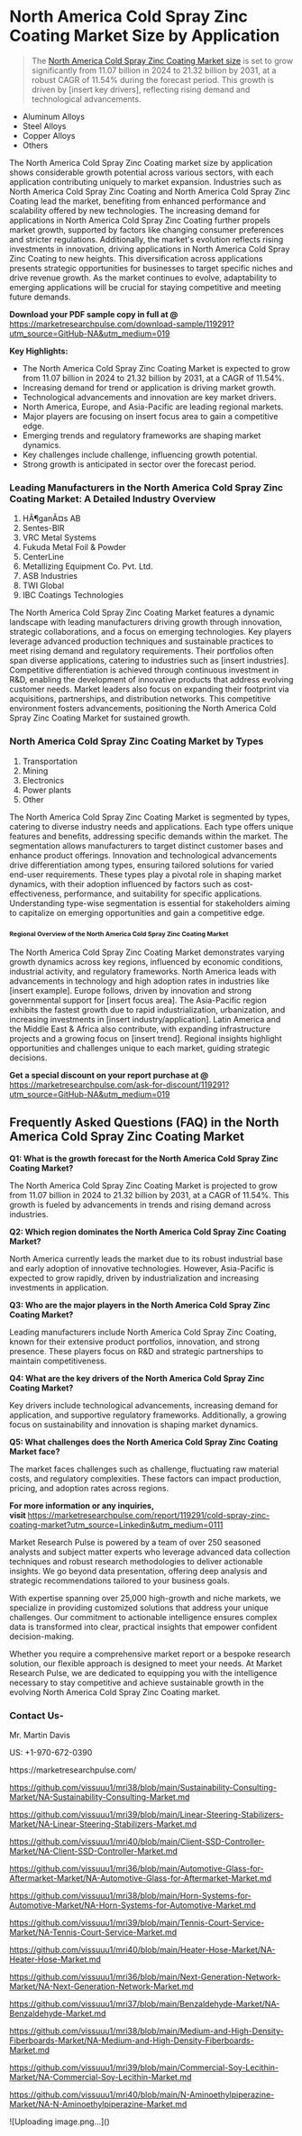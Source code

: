 <h1>North America Cold Spray Zinc Coating Market&nbsp;Size by Application</h1><blockquote><p>The <a href="https://marketresearchpulse.com/download-sample/119291?utm_source=GitHub-NA&amp;utm_medium=019">North America Cold Spray Zinc Coating Market size</a> is set to grow significantly from 11.07 billion in 2024 to 21.32 billion by 2031, at a robust CAGR of 11.54% during the forecast period. This growth is driven by [insert key drivers], reflecting rising demand and technological advancements.</p></blockquote><ul><li>Aluminum Alloys<li> Steel Alloys<li> Copper Alloys<li> Others</li></ul><p>The North America Cold Spray Zinc Coating market size by application shows considerable growth potential across various sectors, with each application contributing uniquely to market expansion. Industries such as North America Cold Spray Zinc Coating and North America Cold Spray Zinc Coating lead the market, benefiting from enhanced performance and scalability offered by new technologies. The increasing demand for applications in North America Cold Spray Zinc Coating further propels market growth, supported by factors like changing consumer preferences and stricter regulations. Additionally, the market's evolution reflects rising investments in innovation, driving applications in North America Cold Spray Zinc Coating to new heights. This diversification across applications presents strategic opportunities for businesses to target specific niches and drive revenue growth. As the market continues to evolve, adaptability to emerging applications will be crucial for staying competitive and meeting future demands.</p><p><strong>Download your PDF sample copy in full at @ </strong><a href="https://marketresearchpulse.com/download-sample/119291?utm_source=GitHub-NA&amp;utm_medium=019">https://marketresearchpulse.com/download-sample/119291?utm_source=GitHub-NA&amp;utm_medium=019</a></p><p><strong>Key Highlights: </strong></p><ul><li>The North America Cold Spray Zinc Coating Market is expected to grow from 11.07 billion in 2024 to 21.32 billion by 2031, at a CAGR of 11.54%.</li><li>Increasing demand for trend or application is driving market growth.</li><li>Technological advancements and innovation are key market drivers.</li><li>North America, Europe, and Asia-Pacific are leading regional markets.</li><li>Major players are focusing on insert focus area to gain a competitive edge.</li><li>Emerging trends and regulatory frameworks are shaping market dynamics.</li><li>Key challenges include challenge, influencing growth potential.</li><li>Strong growth is anticipated in sector over the forecast period.</li></ul><h3>Leading Manufacturers in the North America Cold Spray Zinc Coating Market: A Detailed Industry Overview</h3><ol><li>HÃ¶ganÃ¤s AB</li><li>Sentes-BIR</li><li>VRC Metal Systems</li><li>Fukuda Metal Foil & Powder</li><li>CenterLine</li><li>Metallizing Equipment Co. Pvt. Ltd.</li><li>ASB Industries</li><li>TWI Global</li><li>IBC Coatings Technologies</li></ol><div class="flex max-w-full flex-col flex-grow"><div class="min-h-8 text-message flex w-full flex-col items-end gap-2 whitespace-normal break-words [.text-message+&amp;]:mt-5" dir="auto" data-message-author-role="assistant" data-message-id="fd8432e4-4910-450d-b182-61b7bfb0a01f" data-message-model-slug="gpt-4o"><div class="flex w-full flex-col gap-1 empty:hidden first:pt-[3px]"><div class="markdown prose w-full break-words dark:prose-invert light"><p>The North America Cold Spray Zinc Coating Market features a dynamic landscape with leading manufacturers driving growth through innovation, strategic collaborations, and a focus on emerging technologies. Key players leverage advanced production techniques and sustainable practices to meet rising demand and regulatory requirements. Their portfolios often span diverse applications, catering to industries such as [insert industries]. Competitive differentiation is achieved through continuous investment in R&amp;D, enabling the development of innovative products that address evolving customer needs. Market leaders also focus on expanding their footprint via acquisitions, partnerships, and distribution networks. This competitive environment fosters advancements, positioning the North America Cold Spray Zinc Coating Market for sustained growth.</p></div></div></div></div><h3>North America Cold Spray Zinc Coating Market by Types</h3><ol><li>Transportation<li> Mining<li> Electronics<li> Power plants<li> Other</li></ol><div class="flex max-w-full flex-col flex-grow"><div class="min-h-8 text-message flex w-full flex-col items-end gap-2 whitespace-normal break-words [.text-message+&amp;]:mt-5" dir="auto" data-message-author-role="assistant" data-message-id="084470be-0bb7-4664-bddf-5156b4f41249" data-message-model-slug="gpt-4o-mini"><div class="flex w-full flex-col gap-1 empty:hidden first:pt-[3px]"><div class="markdown prose w-full break-words dark:prose-invert light"><p>The North America Cold Spray Zinc Coating Market is segmented by types, catering to diverse industry needs and applications. Each type offers unique features and benefits, addressing specific demands within the market. The segmentation allows manufacturers to target distinct customer bases and enhance product offerings. Innovation and technological advancements drive differentiation among types, ensuring tailored solutions for varied end-user requirements. These types play a pivotal role in shaping market dynamics, with their adoption influenced by factors such as cost-effectiveness, performance, and suitability for specific applications. Understanding type-wise segmentation is essential for stakeholders aiming to capitalize on emerging opportunities and gain a competitive edge.</p></div></div></div></div><h3><span style="font-size: 11px;">Regional Overview of the North America Cold Spray Zinc Coating Market</span></h3><div class="flex max-w-full flex-col flex-grow"><div class="min-h-8 text-message flex w-full flex-col items-end gap-2 whitespace-normal break-words [.text-message+&amp;]:mt-5" dir="auto" data-message-author-role="assistant" data-message-id="e9038762-ce64-4e30-91c9-9bd413514231" data-message-model-slug="gpt-4o-mini"><div class="flex w-full flex-col gap-1 empty:hidden first:pt-[3px]"><div class="markdown prose w-full break-words dark:prose-invert light"><p>The North America Cold Spray Zinc Coating Market demonstrates varying growth dynamics across key regions, influenced by economic conditions, industrial activity, and regulatory frameworks. North America leads with advancements in technology and high adoption rates in industries like [insert example]. Europe follows, driven by innovation and strong governmental support for [insert focus area]. The Asia-Pacific region exhibits the fastest growth due to rapid industrialization, urbanization, and increasing investments in [insert industry/application]. Latin America and the Middle East &amp; Africa also contribute, with expanding infrastructure projects and a growing focus on [insert trend]. Regional insights highlight opportunities and challenges unique to each market, guiding strategic decisions.</p></div></div></div></div><p><strong>Get a special discount on your report purchase at @ </strong><a href="https://marketresearchpulse.com/ask-for-discount/119291?utm_source=GitHub-NA&amp;utm_medium=019">https://marketresearchpulse.com/ask-for-discount/119291?utm_source=GitHub-NA&amp;utm_medium=019</a></p><h2>Frequently Asked Questions (FAQ) in the North America Cold Spray Zinc Coating Market</h2><p><strong>Q1: What is the growth forecast for the North America Cold Spray Zinc Coating Market?</strong></p><p>The North America Cold Spray Zinc Coating Market is projected to grow from 11.07 billion in 2024 to 21.32 billion by 2031, at a CAGR of 11.54%. This growth is fueled by advancements in trends and rising demand across industries.</p><p><strong>Q2: Which region dominates the North America Cold Spray Zinc Coating Market?</strong></p><p>North America currently leads the market due to its robust industrial base and early adoption of innovative technologies. However, Asia-Pacific is expected to grow rapidly, driven by industrialization and increasing investments in application.</p><p><strong>Q3: Who are the major players in the North America Cold Spray Zinc Coating Market?</strong></p><p>Leading manufacturers include North America Cold Spray Zinc Coating, known for their extensive product portfolios, innovation, and strong presence. These players focus on R&amp;D and strategic partnerships to maintain competitiveness.</p><p><strong>Q4: What are the key drivers of the North America Cold Spray Zinc Coating Market?</strong></p><p>Key drivers include technological advancements, increasing demand for application, and supportive regulatory frameworks. Additionally, a growing focus on sustainability and innovation is shaping market dynamics.</p><p><strong>Q5: What challenges does the North America Cold Spray Zinc Coating Market face?</strong></p><p>The market faces challenges such as challenge, fluctuating raw material costs, and regulatory complexities. These factors can impact production, pricing, and adoption rates across regions.</p><p><strong>For more information or any inquiries, visit&nbsp;</strong><a href="https://marketresearchpulse.com/report/119291/cold-spray-zinc-coating-market?utm_source=Linkedin&utm_medium=0111">https://marketresearchpulse.com/report/119291/cold-spray-zinc-coating-market?utm_source=Linkedin&utm_medium=0111</a></p><p>Market Research Pulse is powered by a team of over 250 seasoned analysts and subject matter experts who leverage advanced data collection techniques and robust research methodologies to deliver actionable insights. We go beyond data presentation, offering deep analysis and strategic recommendations tailored to your business goals.</p><p>With expertise spanning over 25,000 high-growth and niche markets, we specialize in providing customized solutions that address your unique challenges. Our commitment to actionable intelligence ensures complex data is transformed into clear, practical insights that empower confident decision-making.</p><p>Whether you require a comprehensive market report or a bespoke research solution, our flexible approach is designed to meet your needs. At Market Research Pulse, we are dedicated to equipping you with the intelligence necessary to stay competitive and achieve sustainable growth in the evolving North America Cold Spray Zinc Coating market.</p><h3><strong>Contact Us-</strong></h3><p>Mr. Martin Davis</p><p>US: +1-970-672-0390</p><p>https://marketresearchpulse.com/</p><p><a href="https://github.com/vissuuu1/mri38/blob/main/Sustainability-Consulting-Market/NA-Sustainability-Consulting-Market.md">https://github.com/vissuuu1/mri38/blob/main/Sustainability-Consulting-Market/NA-Sustainability-Consulting-Market.md</a></p><p><a href="https://github.com/vissuuu1/mri39/blob/main/Linear-Steering-Stabilizers-Market/NA-Linear-Steering-Stabilizers-Market.md">https://github.com/vissuuu1/mri39/blob/main/Linear-Steering-Stabilizers-Market/NA-Linear-Steering-Stabilizers-Market.md</a></p><p><a href="https://github.com/vissuuu1/mri40/blob/main/Client-SSD-Controller-Market/NA-Client-SSD-Controller-Market.md">https://github.com/vissuuu1/mri40/blob/main/Client-SSD-Controller-Market/NA-Client-SSD-Controller-Market.md</a></p><p><a href="https://github.com/vissuuu1/mri36/blob/main/Automotive-Glass-for-Aftermarket-Market/NA-Automotive-Glass-for-Aftermarket-Market.md">https://github.com/vissuuu1/mri36/blob/main/Automotive-Glass-for-Aftermarket-Market/NA-Automotive-Glass-for-Aftermarket-Market.md</a></p><p><a href="https://github.com/vissuuu1/mri38/blob/main/Horn-Systems-for-Automotive-Market/NA-Horn-Systems-for-Automotive-Market.md">https://github.com/vissuuu1/mri38/blob/main/Horn-Systems-for-Automotive-Market/NA-Horn-Systems-for-Automotive-Market.md</a></p><p><a href="https://github.com/vissuuu1/mri39/blob/main/Tennis-Court-Service-Market/NA-Tennis-Court-Service-Market.md">https://github.com/vissuuu1/mri39/blob/main/Tennis-Court-Service-Market/NA-Tennis-Court-Service-Market.md</a></p><p><a href="https://github.com/vissuuu1/mri40/blob/main/Heater-Hose-Market/NA-Heater-Hose-Market.md">https://github.com/vissuuu1/mri40/blob/main/Heater-Hose-Market/NA-Heater-Hose-Market.md</a></p><p><a href="https://github.com/vissuuu1/mri36/blob/main/Next-Generation-Network-Market/NA-Next-Generation-Network-Market.md">https://github.com/vissuuu1/mri36/blob/main/Next-Generation-Network-Market/NA-Next-Generation-Network-Market.md</a></p><p><a href="https://github.com/vissuuu1/mri37/blob/main/Benzaldehyde-Market/NA-Benzaldehyde-Market.md">https://github.com/vissuuu1/mri37/blob/main/Benzaldehyde-Market/NA-Benzaldehyde-Market.md</a></p><p><a href="https://github.com/vissuuu1/mri38/blob/main/Medium-and-High-Density-Fiberboards-Market/NA-Medium-and-High-Density-Fiberboards-Market.md">https://github.com/vissuuu1/mri38/blob/main/Medium-and-High-Density-Fiberboards-Market/NA-Medium-and-High-Density-Fiberboards-Market.md</a></p><p><a href="https://github.com/vissuuu1/mri39/blob/main/Commercial-Soy-Lecithin-Market/NA-Commercial-Soy-Lecithin-Market.md">https://github.com/vissuuu1/mri39/blob/main/Commercial-Soy-Lecithin-Market/NA-Commercial-Soy-Lecithin-Market.md</a></p><p><a href="https://github.com/vissuuu1/mri40/blob/main/N-Aminoethylpiperazine-Market/NA-N-Aminoethylpiperazine-Market.md">https://github.com/vissuuu1/mri40/blob/main/N-Aminoethylpiperazine-Market/NA-N-Aminoethylpiperazine-Market.md</a></p>
![Uploading image.png…]()
